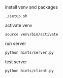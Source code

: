 install venv and packages
```
./setup.sh
```

activate venv
```
source venv/bin/activate
```

run server 
```
python hints/server.py
```


test server 
```
python hints/client.py
```
